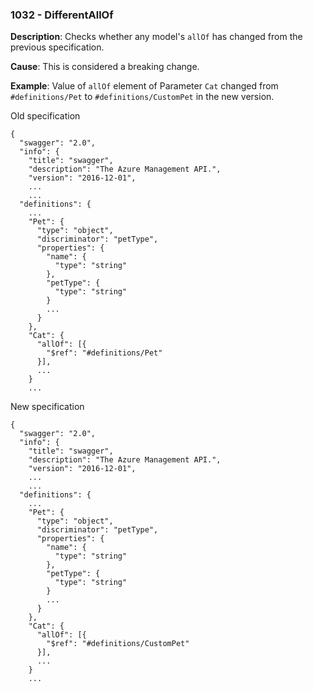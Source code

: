 ### 1032 - DifferentAllOf

**Description**: Checks whether any model's `allOf` has changed from the previous specification.

**Cause**: This is considered a breaking change.

**Example**: Value of `allOf` element of Parameter `Cat` changed from `#definitions/Pet` to `#definitions/CustomPet` in the new version.

Old specification
```json5
{
  "swagger": "2.0",
  "info": {
    "title": "swagger",
    "description": "The Azure Management API.",
    "version": "2016-12-01",
    ...
    ...
  "definitions": {
    ...
    "Pet": {
      "type": "object",
      "discriminator": "petType",
      "properties": {
        "name": {
          "type": "string"
        },
        "petType": {
          "type": "string"
        }
        ...
      }
    },
    "Cat": {
      "allOf": [{
        "$ref": "#definitions/Pet"
      }],
      ...
    }
    ...
```

New specification
```json5
{
  "swagger": "2.0",
  "info": {
    "title": "swagger",
    "description": "The Azure Management API.",
    "version": "2016-12-01",
    ...
    ...
  "definitions": {
    ...
    "Pet": {
      "type": "object",
      "discriminator": "petType",
      "properties": {
        "name": {
          "type": "string"
        },
        "petType": {
          "type": "string"
        }
        ...
      }
    },
    "Cat": {
      "allOf": [{
        "$ref": "#definitions/CustomPet"
      }],
      ...
    }
    ...
```
